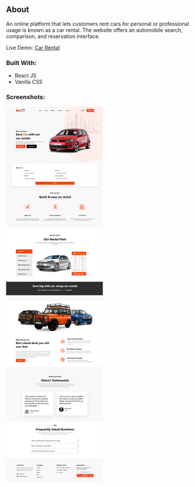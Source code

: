 ## About

An online platform that lets customers rent cars for personal or professional usage is known as a car rental. The website offers an automobile search, comparison, and reservation interface.

Live Demo: [Car Rental](https://658e6d414abcd67ddfff6e34--timely-sfogliatella-292443.netlify.app/)

### Built With:
* React JS
* Vanilla CSS

### Screenshots:
![Portfolio Page](./src/images/readme/car-ss.png)
